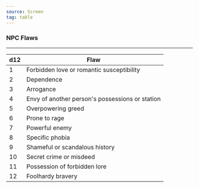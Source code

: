 ```yaml
---
source: Screen 
tag: table
---
```


### NPC Flaws
---
|d12|Flaw|
|----|------------|
|1|Forbidden love or romantic susceptibility|
|2|Dependence|
|3|Arrogance|
|4|Envy of another person's possessions or station|
|5|Overpowering greed|
|6|Prone to rage|
|7|Powerful enemy|
|8|Specific phobia|
|9|Shameful or scandalous history|
|10|Secret crime or misdeed|
|11|Possession of forbidden lore|
|12|Foolhardy bravery|
